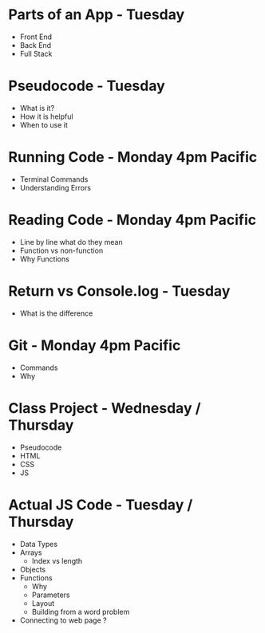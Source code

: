 # Parts of an App - Tuesday
- Front End
- Back End
- Full Stack

# Pseudocode - Tuesday
- What is it?
- How it is helpful
- When to use it

# Running Code - Monday 4pm Pacific
- Terminal Commands
- Understanding Errors

# Reading Code - Monday 4pm Pacific
- Line by line what do they mean
- Function vs non-function
- Why Functions

# Return vs Console.log -  Tuesday
- What is the difference

# Git - Monday 4pm Pacific
- Commands
- Why

# Class Project - Wednesday / Thursday
- Pseudocode
- HTML
- CSS
- JS

# Actual JS Code - Tuesday / Thursday
- Data Types
- Arrays
    - Index vs length
- Objects
- Functions
    - Why
    - Parameters
    - Layout
    - Building from a word problem
- Connecting to web page ? 
